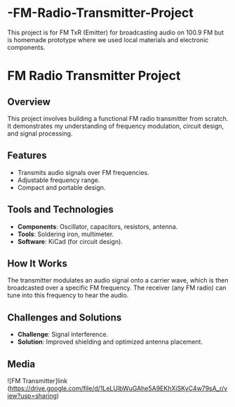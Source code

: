 # -FM-Radio-Transmitter-Project
This project is for FM TxR (Emitter) for broadcasting audio on 100.9 FM but is homemade prototype where we used local materials and electronic components.
# FM Radio Transmitter Project

## Overview
This project involves building a functional FM radio transmitter from scratch. It demonstrates my understanding of frequency modulation, circuit design, and signal processing.

## Features
- Transmits audio signals over FM frequencies.
- Adjustable frequency range.
- Compact and portable design.

## Tools and Technologies
- **Components**: Oscillator, capacitors, resistors, antenna.
- **Tools**: Soldering iron, multimeter.
- **Software**: KiCad (for circuit design).

## How It Works
The transmitter modulates an audio signal onto a carrier wave, which is then broadcasted over a specific FM frequency. The receiver (any FM radio) can tune into this frequency to hear the audio.

## Challenges and Solutions
- **Challenge**: Signal interference.
- **Solution**: Improved shielding and optimized antenna placement.

## Media
![FM Transmitter]link (https://drive.google.com/file/d/1LeLUlbWuGAhe5A9EKhXiSKyC4w79sA_r/view?usp=sharing)

